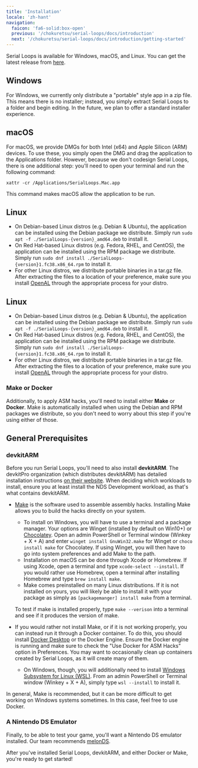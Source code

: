 ```yaml
---
title: 'Installation'
locale: 'zh-hant'
navigation:
  faicon: 'fa6-solid:box-open'
  previous: '/chokuretsu/serial-loops/docs/introduction'
  next: '/chokuretsu/serial-loops/docs/introduction/getting-started'
---
```


Serial Loops is available for Windows, macOS, and Linux. You can get the latest release from [here](https://github.com/haroohie-club/SerialLoops/releases/latest).

## Windows
For Windows, we currently only distribute a "portable" style app in a zip file.
This means there is no installer; instead, you simply extract Serial Loops to a
folder and begin editing. In the future, we plan to offer a standard installer
experience.

## macOS
For macOS, we provide DMGs for both Intel (x64) and Apple Silicon (ARM) devices. To use these, you simply open the DMG
and drag the application to the Applications folder. However, because we don't codesign Serial Loops, there is one
additional step: you'll need to open your terminal and run the following command:
```
xattr -cr /Applications/SerialLoops.Mac.app
```
This command makes macOS allow the application to be run.

## Linux
* On Debian-based Linux distros (e.g. Debian & Ubuntu), the application can be installed using the Debian package we distribute. Simply run
  `sudo apt -f ./SerialLoops-{version}_amd64.deb` to install it.
* On Red Hat-based Linux distros (e.g. Fedora, RHEL, and CentOS), the application can be installed using the RPM package we distribute. Simply run
  `sudo dnf install ./SerialLoops-{version}1.fc38.x86_64.rpm` to install it.
* For other Linux distros, we distribute portable binaries in a tar.gz file. After extracting the files to a location
  of your preference, make sure you install [OpenAL](https://www.openal.org/) through the appropriate process for your distro.

## Linux
* On Debian-based Linux distros (e.g. Debian & Ubuntu), the application can be
  installed using the Debian package we distribute. Simply run `sudo apt -f
  ./SerialLoops-{version}_amd64.deb` to install it.
* On Red Hat-based Linux distros (e.g. Fedora, RHEL, and CentOS), the
  application can be installed using the RPM package we distribute. Simply run
  `sudo dnf install ./SerialLoops-{version}1.fc38.x86_64.rpm` to install it.
* For other Linux distros, we distribute portable binaries in a tar.gz file.
  After extracting the files to a location of your preference, make sure you
  install [OpenAL](https://www.openal.org/) through the appropriate process for
  your distro.

### Make or Docker
Additionally, to apply ASM hacks, you'll need to install either **Make** or **Docker**. Make is automatically installed when using the Debian and RPM
packages we distribute, so you don't need to worry about this step if you're using either of those.

## General Prerequisites
### devkitARM
Before you run Serial Loops, you'll need to also install **devkitARM**. The
devkitPro organization (which distributes devkitARM) has detailed installation
instructions [on their website](https://devkitpro.org/wiki/Getting_Started).
When deciding which workloads to install, ensure you at least install the NDS
Development workload, as that's what contains devkitARM.

* [Make](https://www.gnu.org/software/make/) is the software used to assemble assembly hacks. Installing Make allows you to build the hacks
  directly on your system.
    - To install on Windows, you will have to use a terminal and a package manager. Your options are Winget (installed by default on Win10+) or
      [Chocolatey](https://chocolatey.org/). Open an admin PowerShell or Terminal window (Winkey + X + A) and enter `winget install GnuWin32.make`
      for Winget or `choco install make` for Chocolatey. If using Winget, you will then have to go into system preferences and add Make to the path.
    - Installation on macOS can be done through Xcode or Homebrew. If using Xcode, open a terminal and type `xcode-select --install`. If you would
      rather use Homebrew, open a terminal after installing Homebrew and type `brew install make`.
    - Make comes preinstalled on many Linux distributions. If it is not installed on yours, you will likely be able to install it with your package
      as simply as `[packagemanger] install make` from a terminal.
  
  To test if make is installed properly, type `make --verison` into a terminal and see if it produces the version of make.
* If you would rather not install Make, or if it is not working properly, you can instead run it through a Docker container. To do this, you should
  install [Docker Desktop](https://www.docker.com/products/docker-desktop/) or the Docker Engine. Ensure the Docker engine is running and make sure
  to check the "Use Docker for ASM Hacks" option in Preferences. You may want to occasionally clean up containers created by Serial Loops, as it will
  create many of them.
    - On Windows, though, you will additionally need to install [Windows Subsystem for Linux (WSL)](https://learn.microsoft.com/en/windows/wsl/install).
      From an admin PowerShell or Terminal window (Winkey + X + A), simply type `wsl --install` to install it.

In general, Make is recommended, but it can be more difficult to get working on Windows systems sometimes. In this case, feel free to use Docker.

### A Nintendo DS Emulator
Finally, to be able to test your game, you'll want a Nintendo DS emulator installed. Our team recommends [melonDS](https://melonds.kuribo64.net/).

After you've installed Serial Loops, devkitARM, and either Docker or Make, you're ready to get started!
